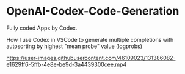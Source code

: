 # OpenAI-Codex-Code-Generation
Fully coded Apps by Codex.

How I use Codex in VSCode to generate multiple completions with autosorting by highest "mean probe" value (logprobs)

https://user-images.githubusercontent.com/46109023/131386082-e1629ff6-5ffb-4e8e-be9d-3a4439300cee.mp4

